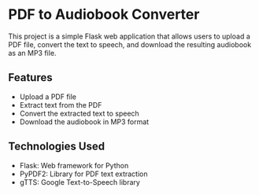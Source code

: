 # PDF to Audiobook Converter

This project is a simple Flask web application that allows users to upload a PDF file, convert the text to speech, and download the resulting audiobook as an MP3 file.

## Features

- Upload a PDF file
- Extract text from the PDF
- Convert the extracted text to speech
- Download the audiobook in MP3 format

## Technologies Used

- Flask: Web framework for Python
- PyPDF2: Library for PDF text extraction
- gTTS: Google Text-to-Speech library
